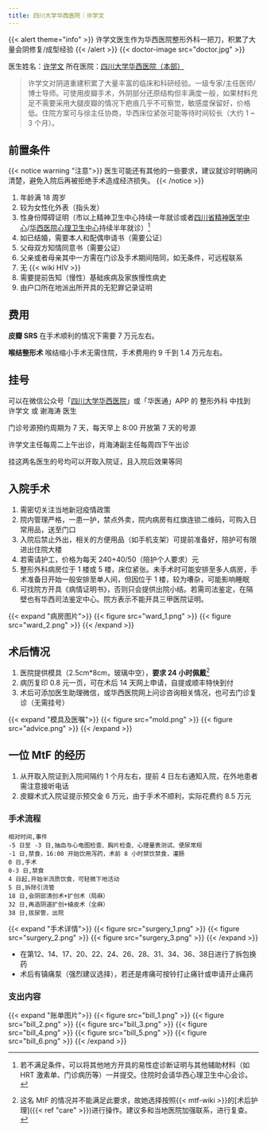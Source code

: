 ```yaml
---
title: 四川大学华西医院｜许学文
---
```


{{< alert theme="info" >}}
许学文医生作为华西医院整形外科一把刀，积累了大量会阴修复/成型经验
{{< /alert >}}
{{< doctor-image src="doctor.jpg" >}}

医生姓名：[许学文](https://www.haodf.com/doctor/25624.html)
所在医院：[四川大学华西医院（本部）](https://www.amap.com/place/B001C05YG2)

> 许学文对阴道重建积累了大量丰富的临床和科研经验。一级专家/主任医师/博士导师。可使用皮瓣手术，外阴部分还原结构但丰满度一般，如果材料充足不需要采用大腿皮瓣的情况下疤痕几乎不可察觉，敏感度保留好，价格低。住院方案可与徐主任协商，华西床位紧张可能等待时间较长（大约 1 ~ 3 个月）。

## 前置条件

{{< notice warning "注意">}}
医生可能还有其他的一些要求，建议就诊时明确问清楚，避免入院后再被拒绝手术造成经济损失。
{{< /notice >}}

1. 年龄满 18 周岁
1. 较为女性化外表（指头发）
1. 性身份障碍证明（市以上精神卫生中心持续一年就诊或者[四川省精神医学中心](https://amap.com/place/B0FFJAYKFH)/[华西医院心理卫生中心](https://amap.com/place/B001C8VG35)持续半年就诊）[^1]
1. 如已结婚，需要本人和配偶申请书（需要公证）
1. 父母双方知情同意书（需要公证）
1. 父亲或者母亲其中一方需在门诊及手术期间陪同，如无条件，可远程联系
1. 无 {{< wiki HIV >}}
1. 需要提前告知（慢性）基础疾病及家族慢性病史
1. 由户口所在地派出所开具的无犯罪记录证明

## 费用

**皮瓣 SRS**
在手术顺利的情况下需要 7 万元左右。

**喉结整形术**
喉结缩小手术无需住院，手术费用约 9 千到 1.4 万元左右。

## 挂号

可以在微信公众号「[四川大学华西医院](weixin://WestChina_Hospital)」或「华医通」APP 的 整形外科 中找到 许学文 或 谢海涛 医生

门诊号源预约周期为 7 天，每天早上 8:00 开放第 7 天的号源

许学文主任每周二上午出诊，肖海涛副主任每周四下午出诊

挂这两名医生的号均可以开取入院证，且入院后效果等同

## 入院手术

1. 需密切关注当地新冠疫情政策
1. 院内管理严格，一患一护，禁点外卖，院内病房有红旗连锁二维码，可购入日常用品，送至门口
1. 入院后禁止外出，相关的方便用品（如手机支架）可提前准备好，陪护可有限进出住院大楼
1. 若需请护工，价格为每天 240+40/50（陪护个人要求）元
1. 整形外科病房位于 1 楼或 5 楼，床位紧张。未手术时可能安排至多人病房，手术准备日开始一般安排至单人间，但因位于 1 楼，较为嘈杂，可能影响睡眠
1. 可找院方开具《病情证明书》，否则只会提供出院小结。若需司法鉴定，在隔壁也有华西司法鉴定中心。院方表示不能开具三甲医院证明。

{{< expand "病房图片">}}
{{< figure src="ward_1.png" >}}
{{< figure src="ward_2.png" >}}
{{< /expand >}}

## 术后情况

1. 医院提供模具（2.5cm*8cm，玻璃中空），**要求 24 小时佩戴**[^2]
1. 病历复印 0.8 元一页，可在术后 14 天网上申请，自提或顺丰特快到付
1. 术后可添加医生助理微信，或华西医院网上问诊咨询相关情况，也可去门诊复诊（无需挂号）

{{< expand "模具及医嘱">}}
{{< figure src="mold.png" >}}
{{< figure src="advice.png" >}}
{{< /expand >}}

## 一位 MtF 的经历

1. 从开取入院证到入院间隔约 1 个月左右，提前 4 日左右通知入院，在外地患者需注意接听电话
1. 皮瓣术式入院证提示预交金 6 万元，由于手术不顺利，实际花费约 8.5 万元

### 手术流程

```csv
相对时间,事件
-5 日至 -3 日,抽血与心电图检查、胸片检查、心理量表测试、便尿常规
-1 日,禁食，16:00 开始饮用泻药，术前 8 小时禁饮禁食，灌肠
0 日,手术
0-3 日,禁食
4 日起,开始半流质饮食，可轻微下地活动
5 日,拆除引流管
18 日,会阴部清创术+扩创术（局麻）
32 日,再造阴道扩创+植皮术（全麻）
38 日,拔尿管，出院
```

{{< expand "手术详情">}}
{{< figure src="surgery_1.png" >}}
{{< figure src="surgery_2.png" >}}
{{< figure src="surgery_3.png" >}}
{{< /expand >}}

- 在第12、14、17、20、22、24、26、28、31、34、36、38日进行了拆包换药
- 术后有镇痛泵（强烈建议选择），若还是疼痛可按铃打止痛针或申请开止痛药

### 支出内容
{{< expand "账单图片">}}
{{< figure src="bill_1.png" >}}
{{< figure src="bill_2.png" >}}
{{< figure src="bill_3.png" >}}
{{< figure src="bill_4.png" >}}
{{< figure src="bill_5.png" >}}
{{< figure src="bill_6.png" >}}
{{< /expand >}}

[^1]: 若不满足条件，可以将其他地方开具的易性症诊断证明与其他辅助材料（如 HRT 激素单、门诊病历等）一并提交。住院时会请华西心理卫生中心会诊。
[^2]:这名 MtF 的情况并不能满足此要求，故她选择按照{{< mtf-wiki >}}的[术后护理]({{< ref "care" >}})进行操作。建议多和当地医院加强联系，进行复查。
